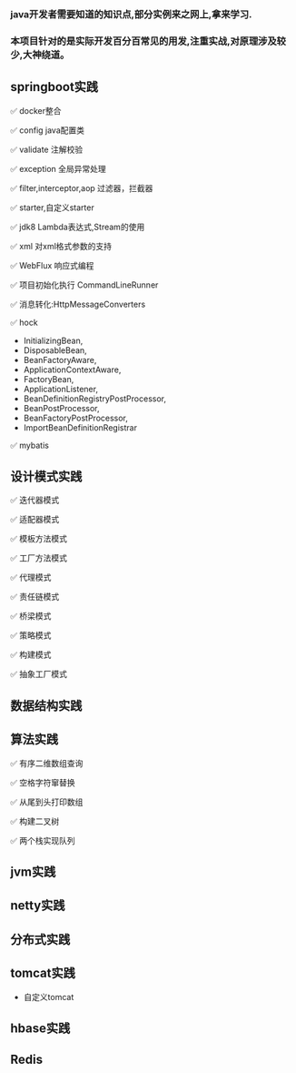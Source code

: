 ### java开发者需要知道的知识点,部分实例来之网上,拿来学习.
### 本项目针对的是实际开发百分百常见的用发,注重实战,对原理涉及较少,大神绕道。

## springboot实践

✅ docker整合

✅ config java配置类

✅ validate 注解校验

✅ exception 全局异常处理

✅ filter,interceptor,aop 过滤器，拦截器

✅ starter,自定义starter

✅ jdk8 Lambda表达式,Stream的使用

✅ xml 对xml格式参数的支持

✅ WebFlux 响应式编程

✅ 项目初始化执行 CommandLineRunner

✅ 消息转化:HttpMessageConverters

✅ hock 

- InitializingBean,
- DisposableBean,
- BeanFactoryAware,
- ApplicationContextAware,
- FactoryBean,
- ApplicationListener,
- BeanDefinitionRegistryPostProcessor,
- BeanPostProcessor,
- BeanFactoryPostProcessor,
- ImportBeanDefinitionRegistrar

✅ mybatis

## 设计模式实践

✅ 迭代器模式

✅ 适配器模式

✅ 模板方法模式

✅ 工厂方法模式

✅ 代理模式

✅ 责任链模式

✅ 桥梁模式

✅ 策略模式

✅ 构建模式

✅ 抽象工厂模式

## 数据结构实践

## 算法实践

✅ 有序二维数组查询

✅ 空格字符窜替换

✅ 从尾到头打印数组

✅ 构建二叉树

✅ 两个栈实现队列

## jvm实践

## netty实践

## 分布式实践

## tomcat实践

- 自定义tomcat

## hbase实践



## Redis

